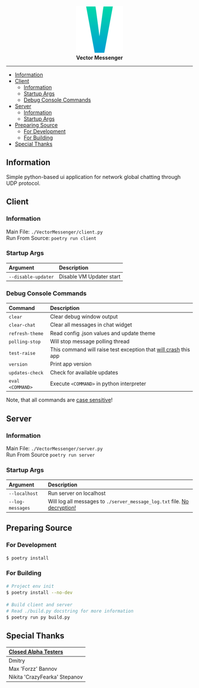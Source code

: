 <p align="center">
	<img src="./.github/VMLogo.png" width=128><br>
	<b>Vector Messenger</b>
</p>

---
- [Information](#information)
- [Client](#client)
  - [Information](#information-1)
  - [Startup Args](#startup-args)
  - [Debug Console Commands](#debug-console-commands)
- [Server](#server)
  - [Information](#information-2)
  - [Startup Args](#startup-args-1)
- [Preparing Source](#preparing-source)
  - [For Development](#for-development)
  - [For Building](#for-building)
- [Special Thanks](#special-thanks)

## Information
Simple python-based ui application for network global chatting through UDP protocol.

## Client
### Information
Main File: `./VectorMessenger/client.py`  
Run From Source: `poetry run client`
### Startup Args
| Argument            | Description              |
| :------------------ | :----------------------- |
| `--disable-updater` | Disable VM Updater start |
### Debug Console Commands
| Command          | Description                                                                |
| :--------------- | :------------------------------------------------------------------------- |
| `clear`          | Clear debug window output                                                  |
| `clear-chat`     | Clear all messages in chat widget                                          |
| `refresh-theme`  | Read config .json values and update theme                                  |
| `polling-stop`   | Will stop message polling thread                                           |
| `test-raise`     | This command will raise test exception that <ins>will crash</ins> this app |
| `version`        | Print app version                                                          |
| `updates-check`  | Check for available updates                                                |
| `eval <COMMAND>` | Execute `<COMMAND>` in python interpreter                                  |

Note, that all commands are <ins>case sensitive</ins>!

## Server
### Information
Main File: `./VectorMessenger/server.py`  
Run From Source `poetry run server`
### Startup Args
| Argument         | Description                                                                         |
| :--------------- | :---------------------------------------------------------------------------------- |
| `--localhost`    | Run server on localhost                                                             |
| `--log-messages` | Will log all messages to `./server_message_log.txt` file. <ins>No decryption!</ins> |

## Preparing Source
### For Development
```bash
$ poetry install
```
### For Building
```bash
# Project env init
$ poetry install --no-dev

# Build client and server
# Read ./build.py docstring for more information
$ poetry run py build.py
```

## Special Thanks
| <ins>Closed Alpha Testers</ins> |
| :------------------------------ |
| Dmitry                          |
| Max 'Forzz' Bannov              |
| Nikita 'CrazyFearka' Stepanov   |